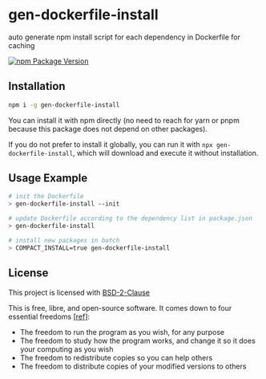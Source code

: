 # gen-dockerfile-install

auto generate npm install script for each dependency in Dockerfile for caching

[![npm Package Version](https://img.shields.io/npm/v/gen-dockerfile-install.svg?maxAge=3600)](https://www.npmjs.com/package/gen-dockerfile-install)

## Installation
```bash
npm i -g gen-dockerfile-install
```

You can install it with npm directly (no need to reach for yarn or pnpm because this package does not depend on other packages).

If you do not prefer to install it globally, you can run it with `npx gen-dockerfile-install`, which will download and execute it without installation.

## Usage Example
```bash
# init the Dockerfile
> gen-dockerfile-install --init

# update Dockerfile according to the dependency list in package.json
> gen-dockerfile-install

# install new packages in batch
> COMPACT_INSTALL=true gen-dockerfile-install
```

## License

This project is licensed with [BSD-2-Clause](./LICENSE)

This is free, libre, and open-source software. It comes down to four essential freedoms [[ref]](https://seirdy.one/2021/01/27/whatsapp-and-the-domestication-of-users.html#fnref:2):

- The freedom to run the program as you wish, for any purpose
- The freedom to study how the program works, and change it so it does your computing as you wish
- The freedom to redistribute copies so you can help others
- The freedom to distribute copies of your modified versions to others
